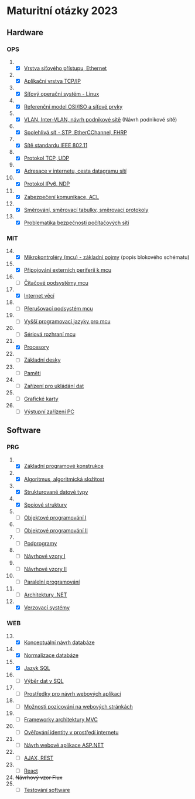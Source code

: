 # Maturitní otázky 2023

## Hardware

### OPS
 1. - [x]  [Vrstva síťového přístupu, Ethernet](./HW/01_otazka.md)
 2. - [x]  [Aplikační vrstva TCP/IP](./HW/02_otazka.md)
 3. - [x]  [Síťový operační systém - Linux](./HW/03_otazka.md)
 4. - [x]  [Referenční model OSI/ISO a síťové prvky](./HW/04_otazka.md)
 5. - [x]  [VLAN, Inter-VLAN, návrh podnikové sítě](./HW/05_otazka.md) (Návrh podnikové sítě)
 6. - [x]  [Spolehlivá síť - STP, EtherCChannel, FHRP](./HW/06_otazka.md)
 7. - [x]  [Sítě standardu IEEE 802.11](./HW/07_otazka.md)
 8. - [x]  [Protokol TCP, UDP](./HW/08_otazka.md)
 9. - [x]  [Adresace v internetu, cesta datagramu sítí](./HW/09_otazka.md)
 10. - [x]  [Protokol IPv6, NDP](./HW/10_otazka.md)
 11. - [x]  [Zabezpečení komunikace, ACL](./HW/11_otazka.md)
 12. - [x]  [Směrování, směrovací tabulky, směrovací protokoly](./HW/12_otazka.md)
 13. - [x]  [Problematika bezpečnosti počítačových sítí](./HW/13_otazka.md)

### MIT
 14. - [x]  [Mikrokontroléry (mcu) - základní pojmy](./HW/14_otazka.md) (popis blokového schématu)
 15. - [x]  [Připojování externích periferií k mcu](./HW/15_otazka.md)
 16. - [ ]  [Čítačové podsystémy mcu](./HW/16_otazka.md)
 17. - [x]  [Internet věcí](./HW/17_otazka.md)
 18. - [ ]  [Přerušovací podsystém mcu](./HW/18_otazka.md)
 19. - [ ]  [Vyšší programovací jazyky pro mcu](./HW/19_otazka.md)
 20. - [ ]  [Sériová rozhraní mcu](./HW/20_otazka.md)
 21. - [x]  [Procesory](./HW/21_otazka.md)
 22. - [ ]  [Základní desky](./HW/22_otazka.md)
 23. - [ ]  [Paměti](./HW/23_otazka.md)
 24. - [ ]  [Zařízení pro ukládání dat](./HW/24_otazka.md)
 25. - [ ]  [Grafické karty](./HW/25_otazka.md)
 26. - [ ]  [Výstupní zařízení PC](./HW/26_otazka.md)

## Software

### PRG
 1. - [x]  [Základní programové konstrukce](./SW/01_otazka.md)
 2. - [x]  [Algoritmus, algoritmická složitost](./SW/02_otazka.md)
 3. - [x]  [Strukturované datové typy](./SW/03_otazka.md)
 4. - [x]  [Spojové struktury](./SW/04_otazka.md)
 5. - [ ]  [Objektové programování I](./SW/05_otazka.md)
 6. - [ ]  [Objektové programování II](./SW/06_otazka.md)
 7. - [ ]  [Podprogramy](./SW/07_otazka.md)
 8. - [ ]  [Návrhové vzory I](./SW/08_otazka.md)
 9. - [ ]  [Návrhové vzory II](./SW/09_otazka.md)
 10. - [ ]  [Paralelní programování](./SW/10_otazka.md)
 11. - [ ]  [Architektury .NET](./SW/11_otazka.md)
 12. - [x]  [Verzovací systémy](./SW/12_otazka.md)

### WEB
 13. - [x]  [Konceptuální návrh databáze](./SW/13_otazka.md)
 14. - [x]  [Normalizace databáze](./SW/14_otazka.md)
 15. - [x]  [Jazyk SQL](./SW/15_otazka.md)
 16. - [ ]  [Výběr dat v SQL](./SW/16_otazka.md)
 17. - [ ]  [Prostředky pro návrh webových aplikací](./SW/17_otazka.md)
 18. - [ ]  [Možnosti pozicování na webových stránkách](./SW/18_otazka.md)
 19. - [ ]  [Frameworky architektury MVC](./SW/19_otazka.md)
 20. - [ ]  [Ověřování identity v prostředí internetu](./SW/20_otazka.md)
 21. - [ ]  [Návrh webové aplikace ASP.NET](./SW/21_otazka.md)
 22. - [ ]  [AJAX, REST](./SW/22_otazka.md)
 23. - [ ]  [React](./SW/23_otazka.md)
 24. ~~Návrhový vzor Flux~~
 25. - [ ]  [Testování software](./SW/24_otazka.md)
